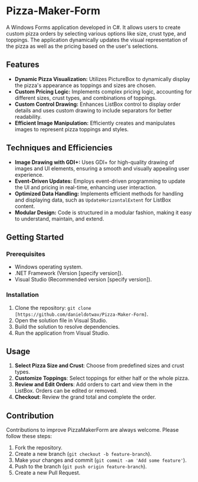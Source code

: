 # Pizza-Maker-Form
A Windows Forms application developed in C#. It allows users to create custom pizza orders by selecting various options like size, crust type, and toppings. The application dynamically updates the visual representation of the pizza as well as the pricing based on the user's selections.

## Features

- **Dynamic Pizza Visualization:** Utilizes PictureBox to dynamically display the pizza's appearance as toppings and sizes are chosen.
- **Custom Pricing Logic:** Implements complex pricing logic, accounting for different sizes, crust types, and combinations of toppings.
- **Custom Control Drawing:** Enhances ListBox control to display order details and uses custom drawing to include separators for better readability.
- **Efficient Image Manipulation:** Efficiently creates and manipulates images to represent pizza toppings and styles.

## Techniques and Efficiencies

- **Image Drawing with GDI+:** Uses GDI+ for high-quality drawing of images and UI elements, ensuring a smooth and visually appealing user experience.
- **Event-Driven Updates:** Employs event-driven programming to update the UI and pricing in real-time, enhancing user interaction.
- **Optimized Data Handling:** Implements efficient methods for handling and displaying data, such as `UpdateHorizontalExtent` for ListBox content.
- **Modular Design:** Code is structured in a modular fashion, making it easy to understand, maintain, and extend.

## Getting Started

### Prerequisites

- Windows operating system.
- .NET Framework (Version [specify version]).
- Visual Studio (Recommended version [specify version]).

### Installation

1. Clone the repository: `git clone [https://github.com/danieldotwav/Pizza-Maker-Form]`.
2. Open the solution file in Visual Studio.
3. Build the solution to resolve dependencies.
4. Run the application from Visual Studio.

## Usage

1. **Select Pizza Size and Crust**: Choose from predefined sizes and crust types.
2. **Customize Toppings**: Select toppings for either half or the whole pizza.
3. **Review and Edit Orders**: Add orders to cart and view them in the ListBox. Orders can be edited or removed.
4. **Checkout**: Review the grand total and complete the order.

## Contribution

Contributions to improve PizzaMakerForm are always welcome. Please follow these steps:

1. Fork the repository.
2. Create a new branch (`git checkout -b feature-branch`).
3. Make your changes and commit (`git commit -am 'Add some feature'`).
4. Push to the branch (`git push origin feature-branch`).
5. Create a new Pull Request.

